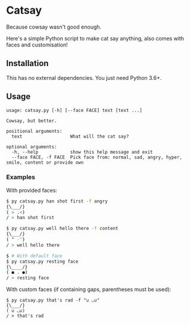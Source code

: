 # Catsay
Because cowsay wasn't good enough.

Here's a simple Python script to make cat say anything, also comes with faces and customisation!

## Installation
This has no external dependencies. You just need Python 3.6+.

## Usage
```
usage: catsay.py [-h] [--face FACE] text [text ...]

Cowsay, but better.

positional arguments:
  text                  What will the cat say?

optional arguments:
  -h, --help            show this help message and exit
  --face FACE, -f FACE  Pick face from: normal, sad, angry, hyper, smile, content or provide own
```

### Examples
With provided faces:
```bash
$ py catsay.py han shot first -f angry
{\___/}
( > .<)
/ > han shot first

$ py catsay.py well hello there -f content
{\___/}
( ^ -^)
/ > well hello there

$ # With default face
$ py catsay.py resting face               
{\____/}
( ● . ●)
/ > resting face
```

With custom faces (if containing gaps, parentheses must be used):
```
$ py catsay.py that's rad -f "∪ ◡∪"
{\___/}
( ∪ ◡∪)
/ > that's rad
```